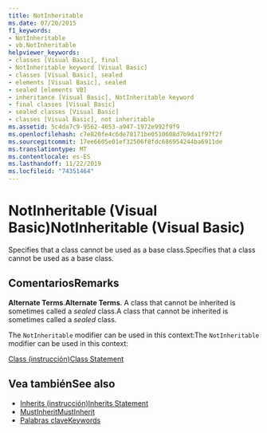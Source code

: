 ```yaml
---
title: NotInheritable
ms.date: 07/20/2015
f1_keywords:
- NotInheritable
- vb.NotInheritable
helpviewer_keywords:
- classes [Visual Basic], final
- NotInheritable keyword [Visual Basic]
- classes [Visual Basic], sealed
- elements [Visual Basic], sealed
- sealed [elements VB]
- inheritance [Visual Basic], NotInheritable keyword
- final classes [Visual Basic]
- sealed classes [Visual Basic]
- classes [Visual Basic], not inheritable
ms.assetid: 5c4da7c9-9562-4653-a947-1972e992f9f9
ms.openlocfilehash: c7e820fe4c6de78171be0510608d7b9da1f97f2f
ms.sourcegitcommit: 17ee6605e01ef32506f8fdc686954244ba6911de
ms.translationtype: MT
ms.contentlocale: es-ES
ms.lasthandoff: 11/22/2019
ms.locfileid: "74351464"
---
```

# <a name="notinheritable-visual-basic"></a><span data-ttu-id="9fada-102">NotInheritable (Visual Basic)</span><span class="sxs-lookup"><span data-stu-id="9fada-102">NotInheritable (Visual Basic)</span></span>
<span data-ttu-id="9fada-103">Specifies that a class cannot be used as a base class.</span><span class="sxs-lookup"><span data-stu-id="9fada-103">Specifies that a class cannot be used as a base class.</span></span>  
  
## <a name="remarks"></a><span data-ttu-id="9fada-104">Comentarios</span><span class="sxs-lookup"><span data-stu-id="9fada-104">Remarks</span></span>  
 <span data-ttu-id="9fada-105">**Alternate Terms**.</span><span class="sxs-lookup"><span data-stu-id="9fada-105">**Alternate Terms**.</span></span> <span data-ttu-id="9fada-106">A class that cannot be inherited is sometimes called a *sealed* class.</span><span class="sxs-lookup"><span data-stu-id="9fada-106">A class that cannot be inherited is sometimes called a *sealed* class.</span></span>  
  
 <span data-ttu-id="9fada-107">The `NotInheritable` modifier can be used in this context:</span><span class="sxs-lookup"><span data-stu-id="9fada-107">The `NotInheritable` modifier can be used in this context:</span></span>  
  
 [<span data-ttu-id="9fada-108">Class (instrucción)</span><span class="sxs-lookup"><span data-stu-id="9fada-108">Class Statement</span></span>](../../../visual-basic/language-reference/statements/class-statement.md)  
  
## <a name="see-also"></a><span data-ttu-id="9fada-109">Vea también</span><span class="sxs-lookup"><span data-stu-id="9fada-109">See also</span></span>

- [<span data-ttu-id="9fada-110">Inherits (instrucción)</span><span class="sxs-lookup"><span data-stu-id="9fada-110">Inherits Statement</span></span>](../../../visual-basic/language-reference/statements/inherits-statement.md)
- [<span data-ttu-id="9fada-111">MustInherit</span><span class="sxs-lookup"><span data-stu-id="9fada-111">MustInherit</span></span>](../../../visual-basic/language-reference/modifiers/mustinherit.md)
- [<span data-ttu-id="9fada-112">Palabras clave</span><span class="sxs-lookup"><span data-stu-id="9fada-112">Keywords</span></span>](../../../visual-basic/language-reference/keywords/index.md)

